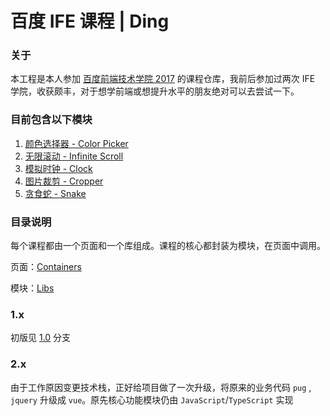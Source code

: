 # 百度 IFE 课程 | Ding

### 关于

本工程是本人参加 [百度前端技术学院 2017](http://ife.baidu.com/2017) 的课程仓库，我前后参加过两次 IFE 学院，收获颇丰，对于想学前端或想提升水平的朋友绝对可以去尝试一下。

### 目前包含以下模块

1.  [颜色选择器 - Color Picker](https://ding-js.github.io/ife/dist/index.html#/color-picker)
2.  [无限滚动 - Infinite Scroll](https://ding-js.github.io/ife/dist/index.html#/infinite-scroll)
3.  [模拟时钟 - Clock](https://ding-js.github.io/ife/dist/index.html#/clock)
4.  [图片裁剪 - Cropper](https://ding-js.github.io/ife/dist/index.html#/cropper)
5.  [贪食蛇 - Snake](https://ding-js.github.io/ife/dist/index.html#/snake)

### 目录说明

每个课程都由一个页面和一个库组成。课程的核心都封装为模块，在页面中调用。

页面：[Containers](https://github.com/ding-js/ife/tree/master/src/containers)

模块：[Libs](https://github.com/ding-js/ife/tree/master/src/libs)

### 1.x

初版见 [1.0](https://github.com/ding-js/ife/tree/1.0) 分支

### 2.x

由于工作原因变更技术栈，正好给项目做了一次升级，将原来的业务代码 `pug` , `jquery` 升级成 `vue`。原先核心功能模块仍由 `JavaScript`/`TypeScript` 实现

